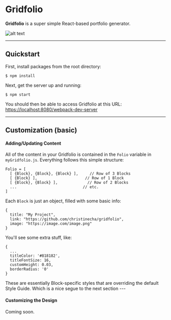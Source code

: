 **Gridfolio**
===============

**Gridfolio** is a super simple React-based portfolio generator.

![alt text]("http://christinecha.github.io/gridfolio/src/assets/Gridfolio_preview.png")

-------------

## Quickstart

First, install packages from the root directory:

```
$ npm install
```

Next, get the server up and running:

```
$ npm start
```


You should then be able to access Gridfolio at this URL:
<https://localhost:8080/webpack-dev-server>

-------------

## Customization (basic)

#### Adding/Updating Content

All of the content in your Gridfolio is contained in the `Folio` variable in `myGridfolio.js`. Everything follows this simple structure:

```
Folio = [
  [ {Block}, {Block}, {Block} ],     // Row of 3 Blocks
  [ {Block} ],                     // Row of 1 Block
  [ {Block}, {Block} ],             // Row of 2 Blocks
  ...                             // etc.
]
```

Each `Block` is just an object, filled with some basic info:

```
{
  title: "My Project",
  link: "https://github.com/christinecha/gridfolio",
  image: "https://image.com/image.png"
}
```

You'll see some extra stuff, like:

```
{
  ...
  titleColor: '#818182',
  titleFontSize: 16,
  customHeight: 0.03,
  borderRadius: '0'
}
```

These are essentially Block-specific styles that are overriding the default Style Guide. Which is a nice segue to the next section ---


#### Customizing the Design

Coming soon.
